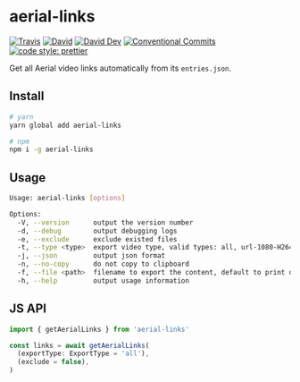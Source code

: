 # aerial-links

[![Travis](https://img.shields.io/travis/JounQin/aerial-links.svg)](https://travis-ci.com/JounQin/aerial-links)
[![David](https://img.shields.io/david/JounQin/aerial-links.svg)](https://david-dm.org/JounQin/aerial-links)
[![David Dev](https://img.shields.io/david/dev/JounQin/aerial-links.svg)](https://david-dm.org/JounQin/aerial-links?type=dev)
[![Conventional Commits](https://img.shields.io/badge/Conventional%20Commits-1.0.0-yellow.svg)](https://conventionalcommits.org)
[![code style: prettier](https://img.shields.io/badge/code_style-prettier-ff69b4.svg)](https://github.com/prettier/prettier)

Get all Aerial video links automatically from its `entries.json`.

## Install

```sh
# yarn
yarn global add aerial-links

# npm
npm i -g aerial-links
```

## Usage

```sh
Usage: aerial-links [options]

Options:
  -V, --version      output the version number
  -d, --debug        output debugging logs
  -e, --exclude      exclude existed files
  -t, --type <type>  export video type, valid types: all, url-1080-H264, url-1080-HDR, url-1080-SDR, url-4K-HDR, url-4K-SDR (default: "all")
  -j, --json         output json format
  -n, --no-copy      do not copy to clipboard
  -f, --file <path>  filename to export the content, default to print directly
  -h, --help         output usage information
```

## JS API

```js
import { getAerialLinks } from 'aerial-links'

const links = await getAerialLinks(
  (exportType: ExportType = 'all'),
  (exclude = false),
)
```
